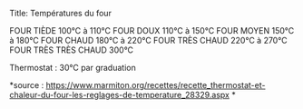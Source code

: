 Title: Températures du four

FOUR TIÈDE	100°C à 110°C
FOUR DOUX	110°C à 150°C
FOUR MOYEN	150°C à 180°C
FOUR CHAUD	180°C à 220°C
FOUR TRÈS CHAUD 220°C à 270°C
FOUR TRÈS TRÈS CHAUD 300°C

Thermostat : 30°C par graduation

*source : https://www.marmiton.org/recettes/recette_thermostat-et-chaleur-du-four-les-reglages-de-temperature_28329.aspx *
